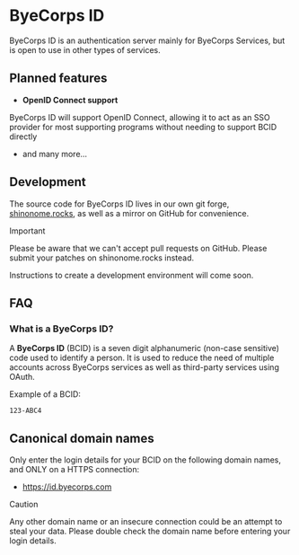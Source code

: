 ByeCorps ID
===========

ByeCorps ID is an authentication server mainly for ByeCorps Services, but is open to use in other types of services.

Planned features
----------------

* **OpenID Connect support**

ByeCorps ID will support OpenID Connect, allowing it to act as an SSO provider for most supporting programs without needing to support BCID directly

* and many more...

<!-- Reporting issues
----------------

> [!note]
> To make managing issues easier, issues for BCID are reported in YouTrack rather than on GitHub or shinonome.rocks. -->

Development
-----------

The source code for ByeCorps ID lives in our own git forge, [shinonome.rocks](https://shinonome.rocks/byecorps/id/id), as well as a mirror on GitHub for convenience. 

> [!important]
> Please be aware that we can't accept pull requests on GitHub. Please submit your patches on shinonome.rocks instead.

Instructions to create a development environment will come soon.

FAQ
---

### What is a ByeCorps ID?

A **ByeCorps ID** (BCID) is a seven digit alphanumeric (non-case sensitive) code used to identify a person. It is used to reduce the need of multiple accounts across ByeCorps services as well as third-party services using OAuth.

Example of a BCID:

```
123-ABC4
```

Canonical domain names
----------------------

Only enter the login details for your BCID on the following domain names, and ONLY on a HTTPS connection:

* https://id.byecorps.com

> [!caution]
> Any other domain name or an insecure connection could be an attempt to steal your data. Please double check the domain name before entering your login details.

